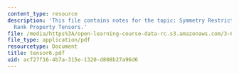 ```yaml
---
content_type: resource
description: 'This file contains notes for the topic: Symmetry Restrictions for 4th
  Rank Property Tensors.'
file: /media/https%3A/open-learning-course-data-rc.s3.amazonaws.com/3-60-symmetry-structure-and-tensor-properties-of-materials-fall-2005/acf27f164b7a315e1320d808b27a96d6_tensor6.pdf
file_type: application/pdf
resourcetype: Document
title: tensor6.pdf
uid: acf27f16-4b7a-315e-1320-d808b27a96d6
---
```

